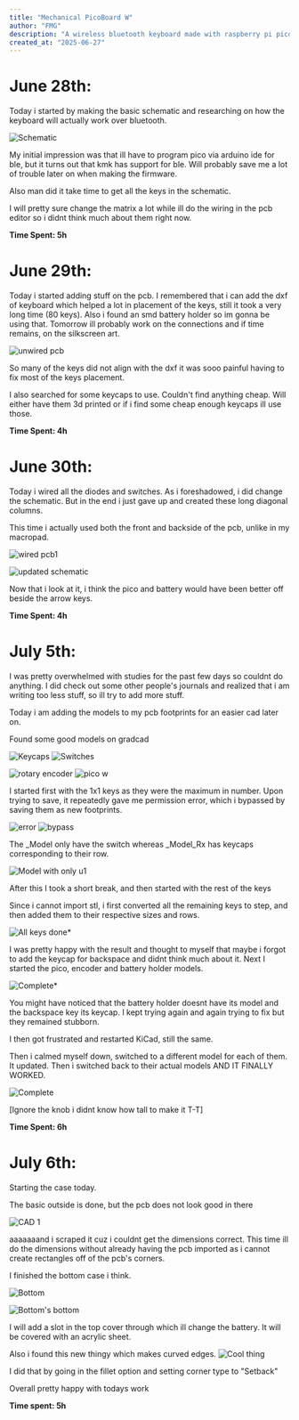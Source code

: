 ```yaml
---
title: "Mechanical PicoBoard W"
author: "FMG"
description: "A wireless bluetooth keyboard made with raspberry pi pico w"
created_at: "2025-06-27"
---
```


# June 28th: 

Today i started by making the basic schematic and researching on how the keyboard will actually work over bluetooth.

![Schematic](images/June-28.png)

My initial impression was that ill have to program pico via arduino ide for ble, but it turns out that kmk has support for ble.
Will probably save me a lot of trouble later on when making the firmware.

Also man did it take time to get all the keys in the schematic.

I will pretty sure change the matrix a lot while ill do the wiring in the pcb editor so i didnt think much about them right now.

**Time Spent: 5h**

# June 29th:

Today i started adding stuff on the pcb. I remembered that i can add the dxf of keyboard which helped a lot in placement of the keys, still it took a very long time (80 keys). Also i found an smd battery holder so im gonna be using that. Tomorrow ill probably work on the connections and if time remains, on the silkscreen art.

![unwired pcb](images/June-29.png)

So many of the keys did not align with the dxf it was sooo painful having to fix most of the keys placement.

I also searched for some keycaps to use. Couldn't find anything cheap. Will either have them 3d printed or if i find some cheap enough keycaps ill use those.

**Time Spent: 4h**

# June 30th:

Today i wired all the diodes and switches. As i foreshadowed, i did change the schematic. But in the end i just gave up and created these long diagonal columns.

This time i actually used both the front and backside of the pcb, unlike in my macropad.

![wired pcb1](images/June-30.png)

![updated schematic](images/June-30-1.png)

Now that i look at it, i think the pico and battery would have been better off beside the arrow keys.

**Time Spent: 4h**

# July 5th:

I was pretty overwhelmed with studies for the past few days so couldnt do anything.
I did check out some other people's journals and realized that i am writing too less stuff, so ill try to add more stuff.

Today i am adding the models to my pcb footprints for an easier cad later on.

Found some good models on gradcad

![Keycaps](images/July-5.png) ![Switches](images/July-5-1.png)

![rotary encoder](images/July-5-2.png) ![pico w](images/July-5-3.png)

I started first with the 1x1 keys as they were the maximum in number. Upon trying to save, it repeatedly gave me permission error, which i bypassed by saving them as new footprints.

![error](images/July-5-4.png) ![bypass](images/July-5-5.png)

The _Model only have the switch whereas _Model_Rx has keycaps corresponding to their row.

![Model with only u1](images/July-5-6.png)

After this I took a short break, and then started with the rest of the keys


Since i cannot import stl, i first converted all the remaining keys to step, and then added them to their respective sizes and rows.

![All keys done*](images/July-5-7.png)

I was pretty happy with the result and thought to myself that maybe i forgot to add the keycap for backspace and didnt think much about it.
Next I started the pico, encoder and battery holder models.

![Complete*](images/July-5-8.png)

You might have noticed that the battery holder doesnt have its model and the backspace key its keycap.
I kept trying again and again trying to fix but they remained stubborn.

I then got frustrated and restarted KiCad, still the same.

Then i calmed myself down, switched to a different model for each of them. It updated. Then i switched back to their actual models AND IT FINALLY WORKED.

![Complete](images/July-5-9.png)

[Ignore the knob i didnt know how tall to make it T-T]

**Time Spent: 6h**

# July 6th:

Starting the case today.

The basic outside is done, but the pcb does not look good in there

![CAD 1](images/July-6.png)

aaaaaaand i scraped it cuz i couldnt get the dimensions correct. This time ill do the dimensions without already having the pcb imported as i cannot create rectangles off of the pcb's corners.

I finished the bottom case i think.

![Bottom](images/July-6-2.png)

![Bottom's bottom](images/July-6-3.png)

I will add a slot in the top cover through which ill change the battery. It will be covered with an acrylic sheet.

Also i found this new thingy which makes curved edges.
![Cool thing](images/July-6-4.png)

I did that by going in the fillet option and setting corner type to "Setback"

Overall pretty happy with todays work

**Time spent: 5h**